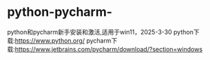 # python-pycharm-
python和pycharm新手安装和激活,适用于win11，2025-3-30
python下载:https://www.python.org/
pycharm下载:https://www.jetbrains.com/pycharm/download/?section=windows
